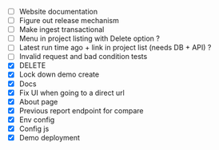 - [ ] Website documentation
- [ ] Figure out release mechanism
- [ ] Make ingest transactional
- [ ] Menu in project listing with Delete option ?
- [ ] Latest run time ago + link in project list (needs DB + API) ?
- [ ] Invalid request and bad condition tests
- [x] DELETE
- [x] Lock down demo create
- [x] Docs
- [x] Fix UI when going to a direct url
- [x] About page
- [x] Previous report endpoint for compare
- [x] Env config
- [x] Config js
- [x] Demo deployment
